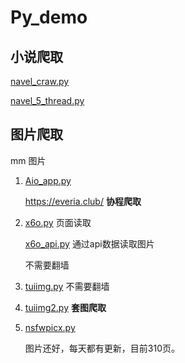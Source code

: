 # Py_demo



## 小说爬取
[navel_craw.py](./navel_craw.py)

[navel_5_thread.py](./navel_5_thread.py)

## 图片爬取

mm 图片  


1. [Aio_app.py](./Aio_app.py)

   https://everia.club/
   **协程爬取**

2. [x6o.py](./x6o.py) 页面读取
   
   [x6o_api.py](./x6o_api.py) 通过api数据读取图片
   
   不需要翻墙

3. [tuiimg.py](./tuiimg.py)
   不需要翻墙

4. [tuiimg2.py](./tuiimg2.py) 
   **套图爬取**

5. [nsfwpicx.py](./nsfwpicx.py) 

    图片还好，每天都有更新，目前310页。
